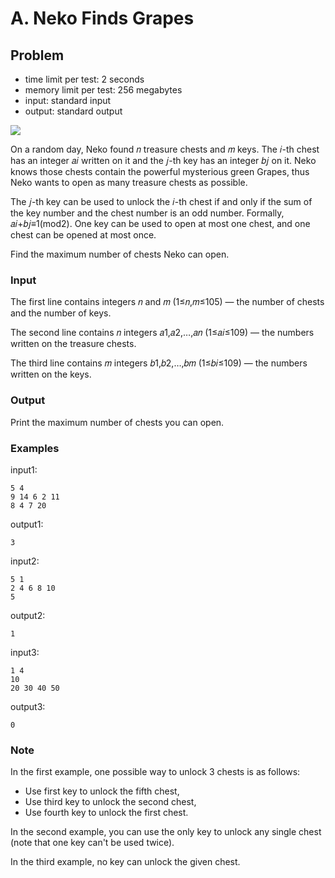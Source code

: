 # A. Neko Finds Grapes

## Problem

- time limit per test: 2 seconds
- memory limit per test: 256 megabytes
- input: standard input
- output: standard output

<img src="https://render.githubusercontent.com/render/math?math=e^{i %2B\pi} =x%2B1">

On a random day, Neko found 𝑛 treasure chests and 𝑚 keys. The 𝑖-th chest has an integer 𝑎𝑖 written on it and the 𝑗-th key has an integer 𝑏𝑗 on it. Neko knows those chests contain the powerful mysterious green Grapes, thus Neko wants to open as many treasure chests as possible.

The 𝑗-th key can be used to unlock the 𝑖-th chest if and only if the sum of the key number and the chest number is an odd number. Formally, 𝑎𝑖+𝑏𝑗≡1(mod2). One key can be used to open at most one chest, and one chest can be opened at most once.

Find the maximum number of chests Neko can open.

### Input

The first line contains integers 𝑛 and 𝑚 (1≤𝑛,𝑚≤105) — the number of chests and the number of keys.

The second line contains 𝑛 integers 𝑎1,𝑎2,…,𝑎𝑛 (1≤𝑎𝑖≤109) — the numbers written on the treasure chests.

The third line contains 𝑚 integers 𝑏1,𝑏2,…,𝑏𝑚 (1≤𝑏𝑖≤109) — the numbers written on the keys.

### Output

Print the maximum number of chests you can open.

### Examples

input1:

```text
5 4
9 14 6 2 11
8 4 7 20
```

output1:

```text
3
```


input2:

```text
5 1
2 4 6 8 10
5
```

output2:

```text
1
```

input3:

```text
1 4
10
20 30 40 50
```

output3:

```text
0
```

### Note

In the first example, one possible way to unlock 3 chests is as follows:

- Use first key to unlock the fifth chest,
- Use third key to unlock the second chest,
- Use fourth key to unlock the first chest.

In the second example, you can use the only key to unlock any single chest (note that one key can't be used twice).

In the third example, no key can unlock the given chest.

